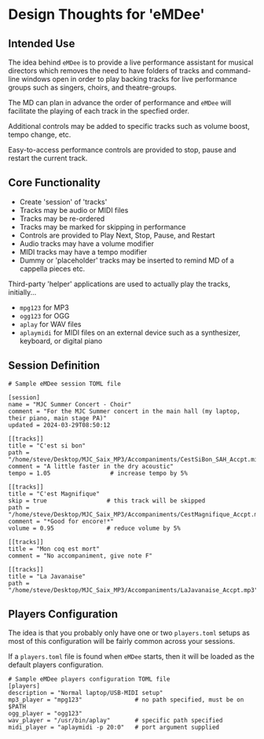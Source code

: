 # Design Thoughts for 'eMDee'

## Intended Use
The idea behind `eMDee` is to provide a live performance assistant for musical directors which removes 
the need to have folders of tracks and command-line windows open in order to play backing tracks for live
performance groups such as singers, choirs, and theatre-groups.

The MD can plan in advance the order of performance and `eMDee` will facilitate the playing of each track in the specfied order.  

Additional controls may be added to specific tracks such as volume boost, tempo change, etc.

Easy-to-access performance controls are provided to stop, pause and restart the current track.

## Core Functionality
* Create 'session' of 'tracks'
* Tracks may be audio or MIDI files
* Tracks may be re-ordered
* Tracks may be marked for skipping in performance
* Controls are provided to Play Next, Stop, Pause, and Restart
* Audio tracks may have a volume modifier
* MIDI tracks may have a tempo modifier
* Dummy or 'placeholder' tracks may be inserted to remind MD of a cappella pieces etc.

Third-party 'helper' applications are used to actually play the tracks, initially...
* `mpg123` for MP3
* `ogg123` for OGG
* `aplay` for WAV files
* `aplaymidi` for MIDI files on an external device such as a synthesizer, keyboard, or digital piano

## Session Definition
```
# Sample eMDee session TOML file

[session]
name = "MJC Summer Concert - Choir"
comment = "For the MJC Summer concert in the main hall (my laptop, their piano, main stage PA)"
updated = 2024-03-29T08:50:12

[[tracks]]
title = "C'est si bon"
path = "/home/steve/Desktop/MJC_Saix_MP3/Accompaniments/CestSiBon_SAH_Accpt.mid"
comment = "A little faster in the dry acoustic"
tempo = 1.05                 # increase tempo by 5%

[[tracks]]
title = "C'est Magnifique"
skip = true                 # this track will be skipped 
path = "/home/steve/Desktop/MJC_Saix_MP3/Accompaniments/CestMagnifique_Accpt.mp3"
comment = "*Good for encore!*"
volume = 0.95               # reduce volume by 5%

[[tracks]]
title = "Mon coq est mort"
comment = "No accompaniment, give note F"

[[tracks]]
title = "La Javanaise"
path = "/home/steve/Desktop/MJC_Saix_MP3/Accompaniments/LaJavanaise_Accpt.mp3"

```

## Players Configuration

The idea is that you probably only have one or two `players.toml` setups as
most of this configuration will be fairly common across your sessions.

If a `players.toml` file is found when `eMDee` starts, then it will be loaded as the 
default players configuration.

``` 
# Sample eMDee players configuration TOML file
[players]
description = "Normal laptop/USB-MIDI setup"
mp3_player = "mpg123"               # no path specified, must be on $PATH
ogg_player = "ogg123"
wav_player = "/usr/bin/aplay"       # specific path specified
midi_player = "aplaymidi -p 20:0"   # port argument supplied
```
